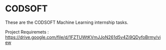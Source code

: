 # CODSOFT

These are the CODSOFT Machine Learning internship tasks.

Project Requiremets : https://drive.google.com/file/d/1FZTUWtKVmJJoN261d5v4Zi9QDyfoBrmy/view
